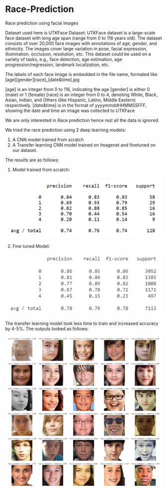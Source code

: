 # Race-Prediction
Race prediction using facial images

Dataset used here is UTKFace Dataset:
UTKFace dataset is a large-scale face dataset with long age span (range from 0 to 116 years old). The dataset consists of over 20,000 face images with annotations of age, gender, and ethnicity. The images cover large variation in pose, facial expression, illumination, occlusion, resolution, etc. This dataset could be used on a variety of tasks, e.g., face detection, age estimation, age progression/regression, landmark localization, etc.

The labels of each face image is embedded in the file name, formated like [age][gender][race]_[date&time].jpg

[age] is an integer from 0 to 116, indicating the age [gender] is either 0 (male) or 1 (female) [race] is an integer from 0 to 4, denoting White, Black, Asian, Indian, and Others (like Hispanic, Latino, Middle Eastern) respectively. [date&time] is in the format of yyyymmddHHMMSSFFF, showing the date and time an image was collected to UTKFace

We are only interested in Race prediction hence rest all the data is ignored.

We tried the race prediction using 2 deep learning models:
1. A CNN model trained from scratch
2. A Transfer learning CNN model trained on Imagenet and finetuned on our dataset.

The results are as follows:
1. Model trained from scratch:

![scratch](https://github.com/shreyshah97/Race-Prediction/blob/master/Images/scratch.png)

2. Fine tuned Model:

![transfer](https://github.com/shreyshah97/Race-Prediction/blob/master/Images/transfer.png)

The transfer learning model took less time to train and increased accuracy by 4-5%.
The outputs looked as follows:

![output](https://github.com/shreyshah97/Race-Prediction/blob/master/Images/output.png)
